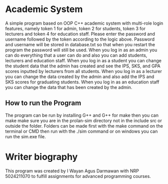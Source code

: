 # Academic System
A simple program based on OOP C++ academic system with multi-role login features, namely token 1 for admin, token 2 for students, token 3 for lecturers and token 4 for education staff. Please enter the password and username followed by the token according to the logic above. Password and username will be stored in database.txt so that when you restart the program the password will still be used.
When you log in as an admin you can do everything that a user can do and also you can add students, lecturers and education staff. When you log in as a student you can change the student data that the admin has created and see the IPS, SKS, and GPA scores inputted by lecturers from all students. When you log in as a lecturer you can change the data created by the admin and also add the IPS and SKS scores for graduating students. When you log in as an education staff you can change the data that has been created by the admin.

## How to run the Program
The program can be run by installing G++ and G++ for make then you can make make sure you are in the prolan-sim directory not in the include src or outside the folder. Folders can be made first with the make command on the terminal or CMD then run with the ./sim command or on windows you can run the sim.exe file.

# Writer biography
This program was created by I Wayan Agus Darmawan with NRP 5024211070 to fulfill assignments for advanced programming courses.
